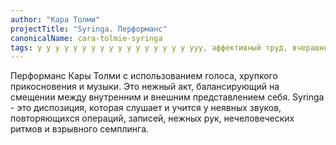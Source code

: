 ```yaml
---
author: "Кара Толми"
projectTitle: "Syringa. Перформанс"
canonicalName: cara-tolmie-syringa
tags: у у у у у у у у у у у у у у у у у ууу, аффективный труд, вчерашний неотчужденный праздник, практики самих себя, рассеянная коллективность, практика маленьких движений, политический танцпол
---
```

Перформанс Кары Толми с использованием голоса, хрупкого прикосновения и музыки. Это нежный акт, балансирующий на смещении между внутренним и внешним представлением себя. Syringa - это диспозиция, которая слушает и учится у неявных звуков, повторяющихся операций, записей, нежных рук, нечеловеческих ритмов и взрывного семплинга.
